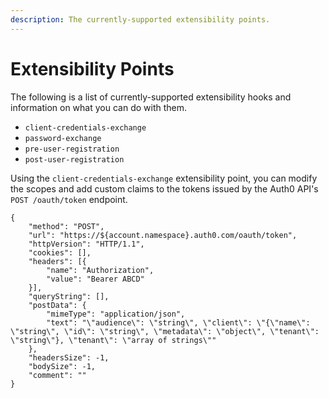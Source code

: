 ```yaml
---
description: The currently-supported extensibility points.
---
```


# Extensibility Points

The following is a list of currently-supported extensibility hooks and information on what you can do with them.

- `client-credentials-exchange`
- `password-exchange`
- `pre-user-registration`
- `post-user-registration`

Using the `client-credentials-exchange` extensibility point, you can modify the scopes and add custom claims to the tokens issued by the Auth0 API's `POST /oauth/token` endpoint.

```har
{
    "method": "POST",
    "url": "https://${account.namespace}.auth0.com/oauth/token",
    "httpVersion": "HTTP/1.1",
    "cookies": [],
    "headers": [{
        "name": "Authorization",
        "value": "Bearer ABCD"
    }],
    "queryString": [],
    "postData": {
        "mimeType": "application/json",
        "text": "\"audience\": \"string\", \"client\": \"{\"name\": \"string\", \"id\": \"string\", \"metadata\": \"object\", \"tenant\": \"string\"}, \"tenant\": \"array of strings\""
    },
    "headersSize": -1,
    "bodySize": -1,
    "comment": ""
}
```

